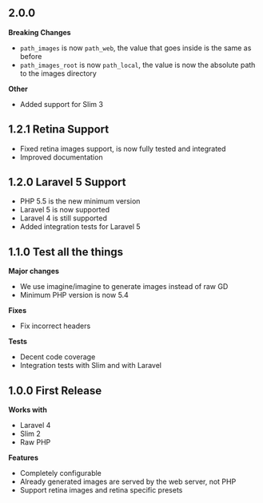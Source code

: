 
## 2.0.0

__Breaking Changes__

- `path_images` is now `path_web`, the value that goes inside is the same as before
- `path_images_root` is now `path_local`, the value is now the absolute path to the images directory

__Other__

- Added support for Slim 3

## 1.2.1 Retina Support

- Fixed retina images support, is now fully tested and integrated
- Improved documentation

## 1.2.0 Laravel 5 Support

- PHP 5.5 is the new minimum version
- Laravel 5 is now supported
- Laravel 4 is still supported
- Added integration tests for Laravel 5


## 1.1.0 Test all the things

__Major changes__

- We use imagine/imagine to generate images instead of raw GD
- Minimum PHP version is now 5.4

__Fixes__

- Fix incorrect headers

__Tests__

- Decent code coverage
- Integration tests with Slim and with Laravel


## 1.0.0 First Release

__Works with__

- Laravel 4
- Slim 2
- Raw PHP

__Features__

- Completely configurable
- Already generated images are served by the web server, not PHP
- Support retina images and retina specific presets
